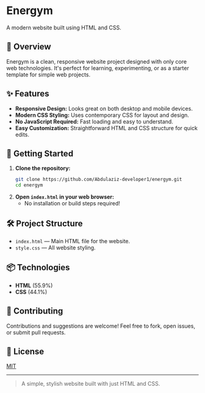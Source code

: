 # Energym

A modern website built using HTML and CSS.

## 📄 Overview

Energym is a clean, responsive website project designed with only core web technologies. It's perfect for learning, experimenting, or as a starter template for simple web projects.

## ✨ Features

- **Responsive Design:** Looks great on both desktop and mobile devices.
- **Modern CSS Styling:** Uses contemporary CSS for layout and design.
- **No JavaScript Required:** Fast loading and easy to understand.
- **Easy Customization:** Straightforward HTML and CSS structure for quick edits.

## 🚀 Getting Started

1. **Clone the repository:**
   ```bash
   git clone https://github.com/Abdulaziz-developer1/energym.git
   cd energym
   ```
2. **Open `index.html` in your web browser:**
   - No installation or build steps required!

## 🛠️ Project Structure

- `index.html` — Main HTML file for the website.
- `style.css` — All website styling.

## 📦 Technologies

- **HTML** (55.9%)
- **CSS** (44.1%)

## 🙌 Contributing

Contributions and suggestions are welcome! Feel free to fork, open issues, or submit pull requests.

## 📄 License

[MIT](LICENSE)

---

> A simple, stylish website built with just HTML and CSS.
